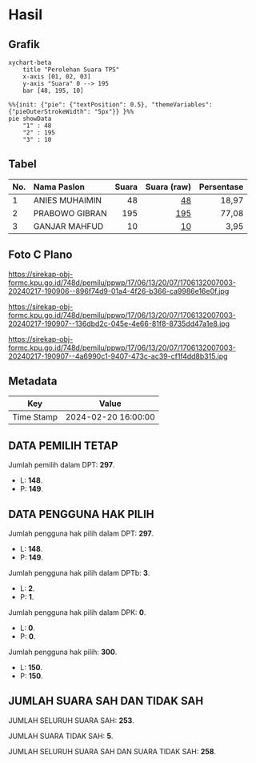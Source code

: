 # Hasil

## Grafik

```mermaid
xychart-beta
    title "Perolehan Suara TPS"
    x-axis [01, 02, 03]
    y-axis "Suara" 0 --> 195
    bar [48, 195, 10]
```

```mermaid
%%{init: {"pie": {"textPosition": 0.5}, "themeVariables": {"pieOuterStrokeWidth": "5px"}} }%%
pie showData
    "1" : 48
    "2" : 195
    "3" : 10
```

## Tabel

| No. | Nama Paslon    | Suara | Suara (raw) | Persentase |
|:--- |:-------------- | -----:| -----------:| ----------:|
| 1   | ANIES MUHAIMIN | 48    | [48][p-1]   | 18,97      |
| 2   | PRABOWO GIBRAN | 195   | [195][p-2]  | 77,08      |
| 3   | GANJAR MAHFUD  | 10    | [10][p-3]   | 3,95       |


[p-1]: https://github.com/gigit-pemilu/pemilu-2024-17-bengkulu/blob/main/pilpres/hitung-suara/sub/17-bengkulu/sub/06-muko-muko/sub/13-air-majunto/sub/2007-sinar-jaya/sub/003-tps/sub/paslon-1.txt
[p-2]: https://github.com/gigit-pemilu/pemilu-2024-17-bengkulu/blob/main/pilpres/hitung-suara/sub/17-bengkulu/sub/06-muko-muko/sub/13-air-majunto/sub/2007-sinar-jaya/sub/003-tps/sub/paslon-2.txt
[p-3]: https://github.com/gigit-pemilu/pemilu-2024-17-bengkulu/blob/main/pilpres/hitung-suara/sub/17-bengkulu/sub/06-muko-muko/sub/13-air-majunto/sub/2007-sinar-jaya/sub/003-tps/sub/paslon-3.txt

## Foto C Plano

https://sirekap-obj-formc.kpu.go.id/748d/pemilu/ppwp/17/06/13/20/07/1706132007003-20240217-190906--896f74d9-01a4-4f26-b366-ca9986e16e0f.jpg

https://sirekap-obj-formc.kpu.go.id/748d/pemilu/ppwp/17/06/13/20/07/1706132007003-20240217-190907--136dbd2c-045e-4e66-81f8-8735dd47a1e8.jpg

https://sirekap-obj-formc.kpu.go.id/748d/pemilu/ppwp/17/06/13/20/07/1706132007003-20240217-190907--4a6990c1-9407-473c-ac39-cf1f4dd8b315.jpg


## Metadata

| Key        | Value               |
| ---------- | ------------------- |
| Time Stamp | 2024-02-20 16:00:00 |


## DATA PEMILIH TETAP

Jumlah pemilih dalam DPT: **297**.
 * L: **148**.
 * P: **149**.

## DATA PENGGUNA HAK PILIH

Jumlah pengguna hak pilih dalam DPT: **297**.
 * L: **148**.
 * P: **149**.

Jumlah pengguna hak pilih dalam DPTb: **3**.
 * L: **2**.
 * P: **1**.

Jumlah pengguna hak pilih dalam DPK: **0**.
 * L: **0**.
 * P: **0**.

Jumlah pengguna hak pilih: **300**.
 * L: **150**.
 * P: **150**.

## JUMLAH SUARA SAH DAN TIDAK SAH

JUMLAH SELURUH SUARA SAH: **253**.

JUMLAH SUARA TIDAK SAH: **5**.

JUMLAH SELURUH SUARA SAH DAN SUARA TIDAK SAH: **258**.


